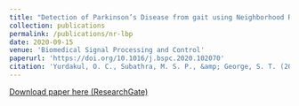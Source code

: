 ```yaml
---
title: "Detection of Parkinson’s Disease from gait using Neighborhood Representation Local Binary Patterns"
collection: publications
permalink: /publications/nr-lbp
date: 2020-09-15
venue: 'Biomedical Signal Processing and Control'
paperurl: 'https://doi.org/10.1016/j.bspc.2020.102070'
citation: 'Yurdakul, O. C., Subathra, M. S. P., &amp; George, S. T. (2020). Detection of Parkinson’s Disease from gait using Neighborhood Representation Local Binary Patterns. <i>Biomedical Signal Processing and Control</i>, <i>62</i>, 102070.'
---
```


<!-- In this paper, I propose a feature extraction technique based on Local Binary Pattern method, which assigns a binary code to each entry of a matrix based on its 8 surrounding entries. The method was first proposed for images, and was then adapted for 1D signals by taking an equal number of entries on each side of the center point.  -->

[Download paper here (ResearchGate)](https://www.researchgate.net/publication/343048190_Detection_of_Parkinson's_Disease_from_gait_using_Neighborhood_Representation_Local_Binary_Patterns)

<!-- Lorem ipsum dolor sit amet, consectetur adipiscing elit, sed do eiusmod tempor incididunt ut labore et dolore magna aliqua. Ut enim ad minim veniam, quis nostrud exercitation ullamco laboris nisi ut aliquip ex ea commodo consequat. Duis aute irure dolor in reprehenderit in voluptate velit esse cillum dolore eu fugiat nulla pariatur. Excepteur sint occaecat cupidatat non proident, sunt in culpa qui officia deserunt mollit anim id est laborum. -->